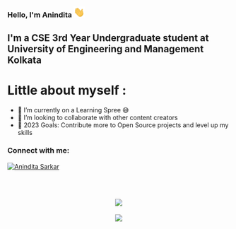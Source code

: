 ### Hello, I'm Anindita <img src="https://raw.githubusercontent.com/cpriyam49/cpriyam49/master/Hi.gif" width="25px" />
## I'm a CSE 3rd Year Undergraduate student at University of Engineering and Management Kolkata
# Little about myself :

- 🌱 I’m currently on a Learning Spree 😅
- 👯 I’m looking to collaborate with other content creators
- 🥅 2023 Goals: Contribute more to Open Source projects and level up my skills

### Connect with me:

<a href="https://www.linkedin.com/in/anindita-sarkar-094a3b218/" target="blank"><img align="center" src="https://raw.githubusercontent.com/rahuldkjain/github-profile-readme-generator/master/src/images/icons/Social/linked-in-alt.svg" alt="Anindita Sarkar" height="30" width="40" /></a>

<br />
<br>
<p align="center">
   <img align="center" src="https://gpvc.arturio.dev/Anindita6">
<br><br>
<img align="center" src="https://github-readme-stats.vercel.app/api?username=Anindita6&theme=midnight-purple&show_icons=true&count_private=true">
